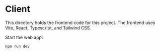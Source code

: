 # Client

This directory holds the frontend code for this project. The frontend uses Vite, React, Typescript, and Tailwind CSS.

Start the web app:

```bash
npm run dev
```
